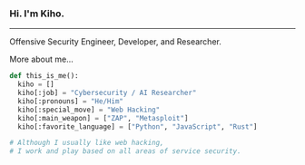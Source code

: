 ### Hi. I'm Kiho.
---

Offensive Security Engineer, Developer, and Researcher.

More about me...
```Python
def this_is_me():
  kiho = []
  kiho[:job] = "Cybersecurity / AI Researcher"
  kiho[:pronouns] = "He/Him"
  kiho[:special_move] = "Web Hacking"
  kiho[:main_weapon] = ["ZAP", "Metasploit"]
  kiho[:favorite_language] = ["Python", "JavaScript", "Rust"]

# Although I usually like web hacking, 
# I work and play based on all areas of service security.
```
